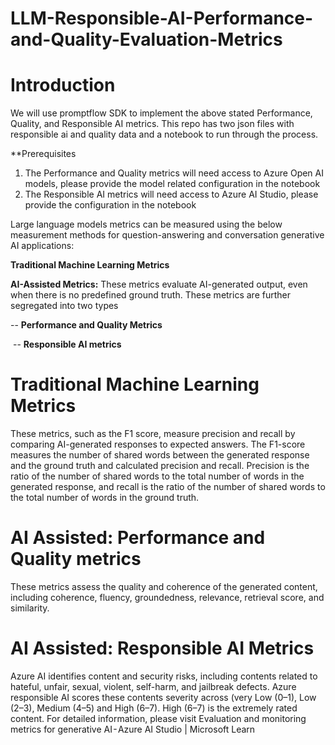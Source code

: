 # LLM-Responsible-AI-Performance-and-Quality-Evaluation-Metrics

# Introduction

We will use promptflow SDK to implement the above stated Performance, Quality, and Responsible AI metrics. This repo has two json files with responsible ai and quality data and a notebook to run through the process.

**Prerequisites

1) The Performance and Quality metrics will need access to Azure Open AI models, please provide the model related configuration in the notebook
2) The Responsible AI metrics will need access to Azure AI Studio, please provide the configuration in the notebook

Large language models metrics can be measured using the below measurement methods for question-answering and conversation generative AI applications:

**Traditional Machine Learning Metrics**

**AI-Assisted Metrics:** These metrics evaluate AI-generated output, even when there is no predefined ground truth. These metrics are further  segregated into two types

-- **Performance and Quality Metrics**

 -- **Responsible AI metrics**
 
# Traditional Machine Learning Metrics

These metrics, such as the F1 score, measure precision and recall by comparing AI-generated responses to expected answers. The F1-score measures the number of shared words between the generated response and the ground truth and calculated precision and recall. Precision is the ratio of the number of shared words to the total number of words in the generated response, and recall is the ratio of the number of shared words to the total number of words in the ground truth.

# AI Assisted: Performance and Quality metrics

These metrics assess the quality and coherence of the generated content, including coherence, fluency, groundedness, relevance, retrieval score, and similarity.

# AI Assisted: Responsible AI Metrics
Azure AI identifies content and security risks, including contents related to hateful, unfair, sexual, violent, self-harm, and jailbreak defects. Azure responsible AI scores these contents severity across (very Low (0–1), Low (2–3), Medium (4–5) and High (6–7). High (6–7) is the extremely rated content. For detailed information, please visit Evaluation and monitoring metrics for generative AI - Azure AI Studio | Microsoft Learn







